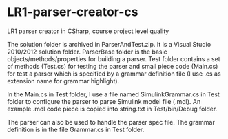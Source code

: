 # LR1-parser-creator-cs
LR1 parser creator in CSharp, course project level quality

The solution folder is archived in ParserAndTest.zip. It is a Visual
Studio 2010/2012 solution folder. ParserBase folder is the basic
objects/methods/properties for building a parser. Test folder contains
a set of methods (Test.cs) for testing the parser and small piece code
(Main.cs) for test a parser which is specified by a grammar definition
file (I use .cs as extension name for grammar highlight).

In the Main.cs in Test folder, I use a file named SimulinkGrammar.cs
in Test folder to configure the parser to parse Simulink model file
(.mdl). An example .mdl code piece is copied into string.txt in
Test/bin/Debug folder.

The parser can also be used to handle the parser spec file. The
grammar definition is in the file Grammar.cs in Test folder.
